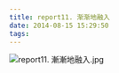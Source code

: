```yaml
---
title: report11. 渐渐地融入
date: 2014-08-15 15:29:50
tags:
---
```

![report11. 漸漸地融入.jpg](https://i.loli.net/2018/03/23/5ab5009d29168.jpg)
